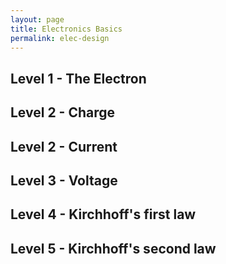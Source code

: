 ```yaml
---
layout: page
title: Electronics Basics
permalink: elec-design
---
```

## Level 1 - The Electron
## Level 2 - Charge
## Level 2 - Current
## Level 3 - Voltage
## Level 4 - Kirchhoff's first law
## Level 5 - Kirchhoff's second law

